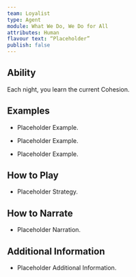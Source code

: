 ```yaml
---
team: Loyalist
type: Agent
module: What We Do, We Do for All
attributes: Human
flavour text: “Placeholder”
publish: false
---
```

## Ability
Each night, you learn the current Cohesion.

## Examples
- Placeholder Example.

- Placeholder Example.

- Placeholder Example.

## How to Play
- Placeholder Strategy.

## How to Narrate
- Placeholder Narration.

## Additional Information
- Placeholder Additional Information.